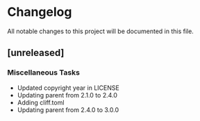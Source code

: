 # Changelog
All notable changes to this project will be documented in this file.

## [unreleased]

### Miscellaneous Tasks

- Updated copyright year in LICENSE
- Updating parent from 2.1.0 to 2.4.0
- Adding cliff.toml
- Updating parent from 2.4.0 to 3.0.0

<!-- generated by git-cliff -->
